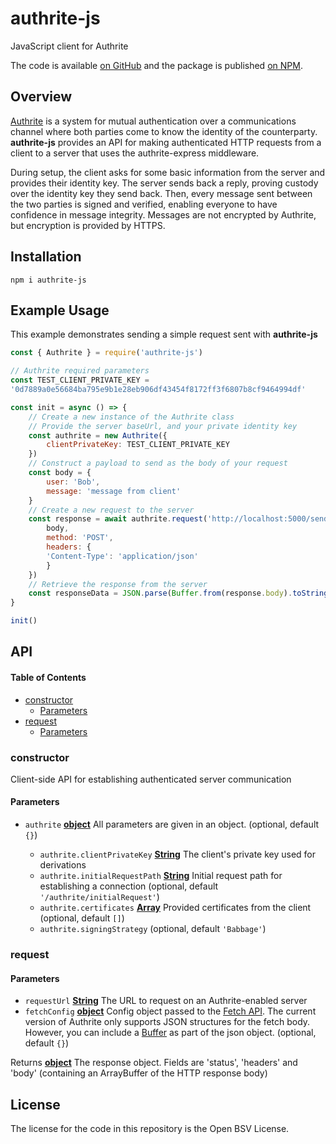 # authrite-js

JavaScript client for Authrite

The code is available [on GitHub](https://github.com/p2ppsr/authrite-js) and the package is published [on NPM](https://www.npmjs.com/package/authrite-js).

## Overview

[Authrite](https://projectbabbage.com/authrite) is a system for mutual authentication over a communications channel where both parties come to know the identity of the counterparty.
**authrite-js** provides an API for making authenticated HTTP requests from a client to a server that uses the authrite-express middleware.

During setup, the client asks for some basic information from the server and provides their identity key. The server sends back a reply, proving custody over the identity key they send back. Then, every message sent between the two parties is signed and verified, enabling everyone to have confidence in message integrity. Messages are not encrypted by Authrite, but encryption is provided by HTTPS.

## Installation

    npm i authrite-js

## Example Usage

This example demonstrates sending a simple request sent with **authrite-js**

```js
const { Authrite } = require('authrite-js')

// Authrite required parameters
const TEST_CLIENT_PRIVATE_KEY = 
'0d7889a0e56684ba795e9b1e28eb906df43454f8172ff3f6807b8cf9464994df'

const init = async () => {
    // Create a new instance of the Authrite class
    // Provide the server baseUrl, and your private identity key
    const authrite = new Authrite({
        clientPrivateKey: TEST_CLIENT_PRIVATE_KEY
    })
    // Construct a payload to send as the body of your request
    const body = {
        user: 'Bob',
        message: 'message from client'
    }
    // Create a new request to the server
    const response = await authrite.request('http://localhost:5000/sendSomeData', {
        body,
        method: 'POST',
        headers: {
        'Content-Type': 'application/json'
        }
    })
    // Retrieve the response from the server
    const responseData = JSON.parse(Buffer.from(response.body).toString('utf8'))
}

init()
```

## API

<!-- Generated by documentation.js. Update this documentation by updating the source code. -->

#### Table of Contents

*   [constructor](#constructor)
    *   [Parameters](#parameters)
*   [request](#request)
    *   [Parameters](#parameters-1)

### constructor

Client-side API for establishing authenticated server communication

#### Parameters

*   `authrite` **[object](https://developer.mozilla.org/docs/Web/JavaScript/Reference/Global_Objects/Object)** All parameters are given in an object. (optional, default `{}`)

    *   `authrite.clientPrivateKey` **[String](https://developer.mozilla.org/docs/Web/JavaScript/Reference/Global_Objects/String)** The client's private key used for derivations
    *   `authrite.initialRequestPath` **[String](https://developer.mozilla.org/docs/Web/JavaScript/Reference/Global_Objects/String)** Initial request path for establishing a connection (optional, default `'/authrite/initialRequest'`)
    *   `authrite.certificates` **[Array](https://developer.mozilla.org/docs/Web/JavaScript/Reference/Global_Objects/Array)** Provided certificates from the client (optional, default `[]`)
    *   `authrite.signingStrategy`   (optional, default `'Babbage'`)

### request

#### Parameters

*   `requestUrl` **[String](https://developer.mozilla.org/docs/Web/JavaScript/Reference/Global_Objects/String)** The URL to request on an Authrite-enabled server
*   `fetchConfig` **[object](https://developer.mozilla.org/docs/Web/JavaScript/Reference/Global_Objects/Object)** Config object passed to the [Fetch API](https://developer.mozilla.org/en-US/docs/Web/API/Fetch_API). The current version of Authrite only supports JSON structures for the fetch body. However, you can include a [Buffer](https://nodejs.org/api/buffer.html) as part of the json object. (optional, default `{}`)

Returns **[object](https://developer.mozilla.org/docs/Web/JavaScript/Reference/Global_Objects/Object)** The response object. Fields are 'status', 'headers' and 'body' (containing an ArrayBuffer of the HTTP response body)

## License

The license for the code in this repository is the Open BSV License.
